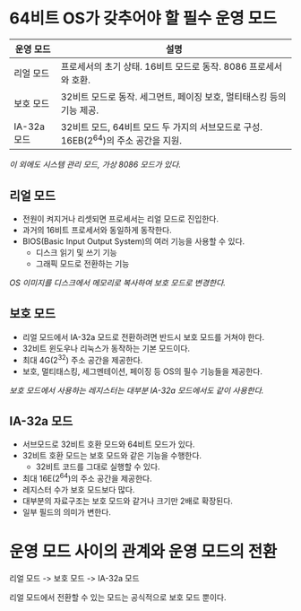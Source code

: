 # 64비트 OS가 갖추어야 할 필수 운영 모드
|운영 모드|설명|
|---|---|
|리얼 모드|프로세서의 초기 상태. 16비트 모드로 동작. 8086 프로세서와 호환.|
|보호 모드|32비트 모드로 동작. 세그먼트, 페이징 보호, 멀티태스킹 등의 기능 제공.|
|IA-32a 모드|32비트 모드, 64비트 모드 두 가지의 서브모드로 구성. 16EB($2^64$)의 주소 공간을 지원.|
*이 외에도 시스템 관리 모드, 가상 8086 모드가 있다.*

## 리얼 모드
- 전원이 켜지거나 리셋되면 프로세서는 리얼 모드로 진입한다.
- 과거의 16비트 프로세서와 동일하게 동작한다.
- BIOS(Basic Input Output System)의 여러 기능을 사용할 수 있다.
  - 디스크 읽기 및 쓰기 기능
  - 그래픽 모드로 전환하는 기능

*OS 이미지를 디스크에서 메모리로 복사하여 보호 모드로 변경한다.*

## 보호 모드
- 리얼 모드에서 IA-32a 모드로 전환하려면 반드시 보호 모드를 거쳐야 한다.
- 32비트 윈도우나 리눅스가 동작하는 기본 모드이다.
- 최대 4G($2^32$) 주소 공간을 제공한다.
- 보호, 멀티태스킹, 세그멘테이션, 페이징 등 OS의 필수 기능들을 제공한다.

*보호 모드에서 사용하는 레지스터는 대부분 IA-32a 모드에서도 같이 사용한다.*

## IA-32a 모드
- 서브모드로 32비트 호환 모드와 64비트 모드가 있다.
- 32비트 호환 모드는 보호 모드와 같은 기능을 수행한다.
  - 32비트 코드를 그대로 실행할 수 있다.
- 최대 16E($2^64$)의 주소 공간을 제공한다.
- 레지스터 수가 보호 모드보다 많다.
- 대부분의 자료구조는 보호 모드와 같거나 크기만 2배로 확장된다.
- 일부 필드의 의미가 변한다.

# 운영 모드 사이의 관계와 운영 모드의 전환
리얼 모드 -> 보호 모드 -> IA-32a 모드

리얼 모드에서 전환할 수 있는 모드는 공식적으로 보호 모드 뿐이다.
